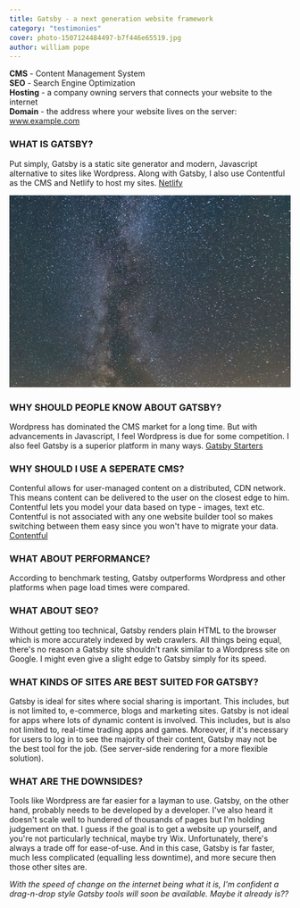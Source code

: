 ```yaml
---
title: Gatsby - a next generation website framework
category: "testimonies"
cover: photo-1507124484497-b7f446e65519.jpg
author: william pope
---
```


**CMS** - Content Management System<br />
**SEO** - Search Engine Optimization<br />
**Hosting** - a company owning servers that connects your website to the internet<br />
**Domain** - the address where your website lives on the server: www.example.com

### WHAT IS GATSBY?
Put simply, Gatsby is a static site generator and modern, Javascript alternative to sites like Wordpress. Along with Gatsby, I also use Contentful as the CMS and Netlify to host my sites. [Netlify](https://www.netlify.com/)

![unsplash.com](./photo-1507124484497-b7f446e65519.jpg)

### WHY SHOULD PEOPLE KNOW ABOUT GATSBY?
Wordpress has dominated the CMS market for a long time. But with advancements in Javascript, I feel Wordpress is due for some competition. I also feel Gatsby is a superior platform in many ways. [Gatsby Starters](https://www.gatsbyjs.org/starters/?v=2)

### WHY SHOULD I USE A SEPERATE CMS?
Contenful allows for user-managed content on a distributed, CDN network. This means content can be delivered to the user on the closest edge to him. Contentful lets you model your data based on type - images, text etc. Contentful is not associated with any one website builder tool so makes switching between them easy since you won't have to migrate your data. [Contentful](https://contentful.com)

### WHAT ABOUT PERFORMANCE?
According to benchmark testing, Gatsby outperforms Wordpress and other platforms when page load times were compared.

### WHAT ABOUT SEO?
Without getting too technical, Gatsby renders plain HTML to the browser which is more accurately indexed by web crawlers. All things being equal, there's no reason a Gatsby site shouldn't rank similar to a Wordpress site on Google. I might even give a slight edge to Gatsby simply for its speed.

### WHAT KINDS OF SITES ARE BEST SUITED FOR GATSBY?
Gatsby is ideal for sites where social sharing is important. This includes, but is not limited to, e-commerce, blogs and marketing sites. Gatsby is not ideal for apps where lots of dynamic content is involved. This includes, but is also not limited to, real-time trading apps and games. Moreover, if it's necessary for users to log in to see the majority of their content, Gatsby may not be the best tool for the job. (See server-side rendering for a more flexible solution).

### WHAT ARE THE DOWNSIDES?
Tools like Wordpress are far easier for a layman to use. Gatsby, on the other hand, probably needs to be developed by a developer. I've also heard it doesn't scale well to hundered of thousands of pages but I'm holding judgement on that. I guess if the goal is to get a website up yourself, and you're not particularly technical, maybe try Wix. Unfortunately, there's always a trade off for ease-of-use. And in this case, Gatsby is far faster, much less complicated (equalling less downtime), and more secure then those other sites are.

*With the speed of change on the internet being what it is, I'm confident a drag-n-drop style Gatsby tools will soon be available. Maybe it already is??*
